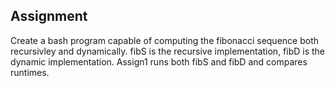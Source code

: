 ## Assignment
Create a bash program capable of computing the fibonacci sequence both recursivley and dynamically. 
fibS is the recursive implementation, fibD is the dynamic implementation. Assign1 runs both fibS and fibD and compares
runtimes. 
